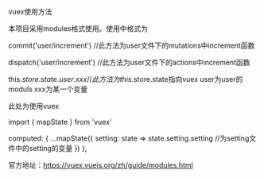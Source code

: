 <!--
 * @Descripttion: 
 * @version: 
 * @Author: zhang zi fang
 * @Date: 2021-01-15 15:07:29
 * @LastEditors: zhang zi fang
 * @LastEditTime: 2021-01-18 11:41:49
-->
vuex使用方法

本项目采用modules格式使用。使用中格式为 

commit('user/increment') //此方法为user文件下的mutations中increment函数

dispatch('user/increment') //此方法为user文件下的actions中increment函数

this.$store.state.user.xxx //此方法为this.$store.state指向vuex  user为user的moduls  xxx为某一个变量

此处为使用vuex

import { mapState } from 'vuex'

computed: {
  ...mapState({
    setting: state => state.setting.setting  //为setting文件中的setting的变量
  })
},

官方地址：https://vuex.vuejs.org/zh/guide/modules.html